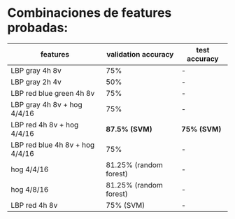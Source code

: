 # Combinaciones de features probadas:

| features                        | validation accuracy    | test accuracy |
| ------------------------------- | ---------------------- | ------------- |
| LBP gray 4h 8v                  | 75%                    | -             |
| LBP gray 2h 4v                  | 50%                    | -             |
| LBP red blue green 4h 8v        | 75%                    | -             |
| LBP gray 4h 8v + hog 4/4/16     | 75%                    | -             |
| LBP red 4h 8v + hog 4/4/16      | **87.5% (SVM)**        | **75% (SVM)** |
| LBP red blue 4h 8v + hog 4/4/16 | 75%                    | -             |
| hog 4/4/16                      | 81.25% (random forest) | -             |
| hog 4/8/16                      | 81.25% (random forest) | -             |
| LBP red 4h 8v                   | 75% (SVM)              | -             |
